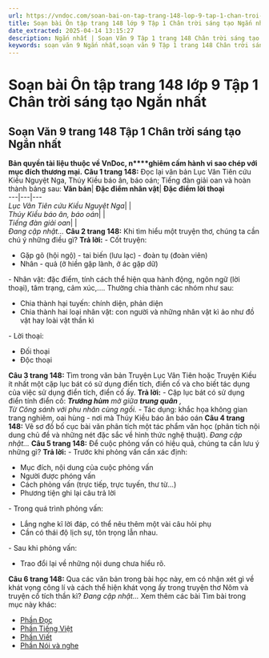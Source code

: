 ```yaml
---
url: https://vndoc.com/soan-bai-on-tap-trang-148-lop-9-tap-1-chan-troi-sang-tao-ngan-nhat-325630
title: Soạn bài Ôn tập trang 148 lớp 9 Tập 1 Chân trời sáng tạo Ngắn nhất - VnDoc.com
date_extracted: 2025-04-14 13:15:27
description: Ngắn nhất | Soạn Văn 9 Tập 1 trang 148 Chân trời sáng tạo bài Ôn tập gồm phần trả lời ngắn gọn, đầy đủ, bám sát các câu hỏi, yêu cầu trong SGK (chỉ có trên VnDoc). Mời các bạn tham khảo.
keywords: soạn văn 9 Ngắn nhất,soạn văn 9 Tập 1 trang 148 Chân trời sáng tạo Ngắn nhất,Soạn bài Ôn tập trang 148 lớp 9 Tập 1 Chân trời sáng tạo Ngắn nhất,Soạn bài Ôn tập lớp 9 trang 148 Tập 1 Chân trời sáng tạo Ngắn nhất,Ôn tập trang 148 lớp 9 Tập 1 Chân trời sáng tạo,Ôn tập lớp 9 trang 148 Tập 1 Chân trời sáng tạo,văn 9,ngữ văn 9,soạn văn 9 Chân trời sáng tạo,soạn văn 9 tập 1,giải văn 9,soạn ngữ văn 9,giải ngữ văn 9,giải sgk ngữ văn 9
---
```


# Soạn bài Ôn tập trang 148 lớp 9 Tập 1 Chân trời sáng tạo Ngắn nhất
## **Soạn Văn 9 trang 148 Tập 1 Chân trời sáng tạo Ngắn nhất**
**Bản quyền tài liệu thuộc về VnDoc, n****ghiêm cấm hành vi sao chép với mục đích thương mại.**
**Câu 1 trang 148:** Đọc lại văn bản Lục Vân Tiên cứu Kiều Nguyệt Nga, Thúy Kiều báo ân, báo oán; Tiếng đàn giải oan và hoàn thành bảng sau:
**Văn bản**| **Đặc điểm nhân vật**| **Đặc điểm lời thoại**  
---|---|---  
 _Lục Vân Tiên cứu Kiều Nguyệt Nga_| |   
 _Thúy Kiều báo ân, báo oán_| |   
 _Tiếng đàn giải oan_| |   
 _Đang cập nhật..._
**Câu 2 trang 148:** Khi tìm hiểu một truyện thơ, chúng ta cần chú ý những điều gì?
**Trả lời:**
\- Cốt truyện:
  * Gặp gõ \(hội ngộ\) - tai biến \(lưu lạc\) - đoàn tụ \(đoàn viên\)
  * Nhân - quả \(ở hiền gặp lành, ở ác gặp dữ\)

\- Nhân vật: đặc điểm, tính cách thể hiện qua hành động, ngôn ngữ \(lời thoại\), tâm trạng, cảm xúc,.... Thường chia thành các nhóm như sau:
  * Chia thành hại tuyến: chính diện, phản diện
  * Chia thành hai loại nhân vật: con người và những nhân vật kì ảo như đồ vật hay loài vật thần kì

\- Lời thoại:
  * Đối thoại
  * Độc thoại

**Câu 3 trang 148:** Tìm trong văn bản Truyện Lục Vân Tiên hoặc Truyện Kiều ít nhất một cặp lục bát có sử dụng điển tích, điển cố và cho biết tác dụng của việc sử dụng điển tích, điển cố ấy.
**Trả lời:**
\- Cặp lục bát có sử dụng điển tính điển cố:
_**Trướng hùm** mở giữa **trung quân** ,_  
_Từ Công sánh với phu nhân cùng ngồi._
\- Tác dụng: khắc họa không gian trang nghiêm, oai hùng - nơi mà Thúy Kiều báo ân báo oán
**Câu 4 trang 148:** Vẽ sơ đồ bố cục bài văn phân tích một tác phẩm văn học \(phân tích nội dung chủ đề và những nét đặc sắc về hình thức nghệ thuật\).
_Đang cập nhật..._
**Câu 5 trang 148:** Để cuộc phỏng vấn có hiệu quả, chúng ta cần lưu ý những gì?
**Trả lời:**
\- Trước khi phỏng vấn cần xác định:
  * Mục đích, nội dung của cuộc phỏng vấn
  * Người được phóng vấn
  * Cách phỏng vấn \(trực tiếp, trực tuyến, thư từ...\)
  * Phương tiện ghi lại câu trả lời

\- Trong quá trình phỏng vấn:
  * Lắng nghe kĩ lời đáp, có thể nêu thêm một vài câu hỏi phụ
  * Cần có thái độ lịch sự, tôn trọng lẫn nhau.

\- Sau khi phỏng vấn:
  * Trao đổi lại về những nội dung chưa hiểu rõ.

**Câu 6 trang 148:** Qua các văn bản trong bài học này, em có nhận xét gì về khát vọng công lí và cách thể hiện khát vọng ấy trong truyện thơ Nôm và truyện cổ tích thần kì?
_Đang cập nhật..._
Xem thêm các bài Tìm bài trong mục này khác:
  * [Phần Đọc](</soan-bai-on-tap-cuoi-hoc-ki-1-doc-lop-9-ngan-nhat-chan-troi-sang-tao-325674>)
  * [Phần Tiếng Việt](</soan-bai-on-tap-cuoi-hoc-ki-1-tieng-viet-lop-9-ngan-nhat-chan-troi-sang-tao-325678>)
  * [Phần Viết](</soan-bai-on-tap-cuoi-hoc-ki-1-viet-lop-9-ngan-nhat-chan-troi-sang-tao-325680>)
  * [Phần Nói và nghe](</soan-bai-on-tap-cuoi-hoc-ki-1-noi-va-nghe-lop-9-ngan-nhat-chan-troi-sang-tao-325689>)

